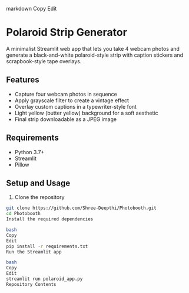 
markdown
Copy
Edit
# Polaroid Strip Generator

A minimalist Streamlit web app that lets you take 4 webcam photos and generate a black-and-white polaroid-style strip with caption stickers and scrapbook-style tape overlays.

## Features

- Capture four webcam photos in sequence
- Apply grayscale filter to create a vintage effect
- Overlay custom captions in a typewriter-style font
- Light yellow (butter yellow) background for a soft aesthetic
- Final strip downloadable as a JPEG image

## Requirements

- Python 3.7+
- Streamlit
- Pillow

## Setup and Usage

1. Clone the repository

```bash
git clone https://github.com/Shree-Deepthi/Photobooth.git
cd Photobooth
Install the required dependencies

bash
Copy
Edit
pip install -r requirements.txt
Run the Streamlit app

bash
Copy
Edit
streamlit run polaroid_app.py
Repository Contents

